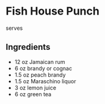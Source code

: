 # Fish House Punch 
serves 
## Ingredients
* 12 oz Jamaican rum
* 6 oz brandy or cognac
* 1.5 oz peach brandy
* 1.5 oz Maraschino liquor
* 3 oz lemon juice 
* 6 oz green tea
